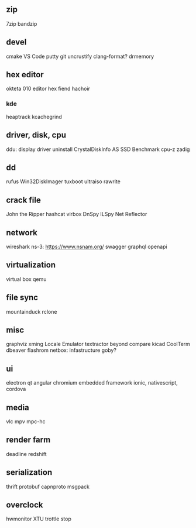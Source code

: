 ## zip

7zip
bandzip

## devel

cmake
VS Code
putty
git
uncrustify clang-format?
drmemory

## hex editor

okteta
010 editor
hex fiend
hachoir

### kde

heaptrack
kcachegrind

## driver, disk, cpu

ddu: display driver uninstall
CrystalDiskInfo
AS SSD Benchmark
cpu-z
zadig

## dd

rufus
Win32DiskImager
tuxboot
ultraiso
rawrite

## crack file

John the Ripper
hashcat
virbox
DnSpy
ILSpy
Net Reflector

## network

wireshark
ns-3: https://www.nsnam.org/
swagger
graphql
openapi

## virtualization

virtual box
qemu

## file sync

mountainduck
rclone

## misc

graphviz
xming
Locale Emulator
textractor
beyond compare
kicad
CoolTerm
dbeaver
flashrom
netbox: infastructure 
goby?

## ui

electron
qt
angular
chromium embedded framework
ionic, nativescript, cordova

## media

vlc
mpv
mpc-hc

## render farm

deadline
redshift

## serialization

thrift
protobuf
capnproto
msgpack

## overclock

hwmonitor
XTU
trottle stop
